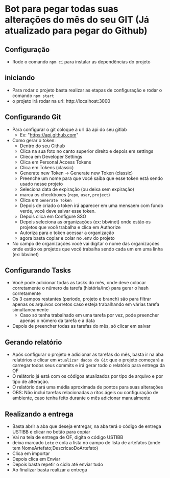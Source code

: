 # Bot para pegar todas suas alterações do mês do seu GIT (Já atualizado para pegar do Github)

## Configuração
- Rode o comando `npm ci` para instalar as dependências do projeto

## iniciando
- Para rodar o projeto basta realizar as etapas de configuração e rodar o comando `npm start`
- o projeto irá rodar na url: http://localhost:3000

## Configurando Git
- Para configurar o git coloque a url da api do seu gitlab
  - Ex: "https://api.github.com"
- Como gerar o token:
  - Dentro do seu Github
  - Clica na sua foto no canto superior direito e depois em settings
  - Clieca em Developer Settings
  - Clica em Personal Access Tokens
  - Clica em Tokens (classic)
  - Generate new Token -> Generate new Token (classic)
  - Preenche um nome para que você saiba que esse token está sendo usado nesse projeto
  - Seleciona data de expiração (ou deixa sem expiração)
  - marca os checkboxes (`repo`, `user`, `project`) 
  - Clica em `Generate Token`
  - Depois de criado o token irá aparecer em uma mensaem com fundo verde, você deve salvar esse token.
  - Depois clica em Configure SSO
  - Depois seleciona as organizações (ex: bbvinet) onde estão os projetos que você trabalha e clica em Authorize
  - Autoriza para o token acessar a organização
  - agora basta copiar e colar no .env do projeto
- No campo de organizações você vai digitar o nome das organizações onde estão os projetos que você trabalha sendo cada um em uma linha (ex: bbvinet)

## Configurando Tasks
- Você pode adicionar todas as tasks do mês, onde deve colocar corretamente o número da tarefa (história/inc) para gerar o hash corretamente
- Os 3 campos restantes (período, projeto e branch) são para filtrar apenas os arquivos corretos caso esteja trabalhando em várias tarefa simultaneamente
  - Caso só tenha trabalhado em uma tarefa por vez, pode preencher apenas o número da tarefa e a data
- Depois de preencher todas as tarefas do mês, só clicar em salvar

## Gerando relatório
- Após configurar o projeto e adicionar as tarefas do mês, basta ir na aba relatórios e clicar em `Atualizar dados do Git` que o projeto começará a carregar todos seus commits e irá gerar todo o relatório para entrega da OF
- O relátorio já está com os códigos atualizados por tipo de arquivo e por tipo de alteração.
- O relatório dará uma média aproximada de pontos para suas alterações
- OBS: Não inclui tarefas relacionadas a ritos ágeis ou configuração de ambiente, caso tenha feito durante o mês adicionar manualmente

## Realizando a entrega
- Basta abrir a aba que deseja entregar, na aba terá o código de entrega USTIBB e clicar no botão para copiar
- Vai na tela de entrega de OF, digita o código USTIBB
- deixa marcado `Lote` e cola a lista no campo de lista de artefatos (onde tem NomeArtefato;DescricaoDoArtefato)
- Clica em importar
- Depois clica em Enviar
- Depois basta repetir o ciclo até enviar tudo
- Ao finalizar basta realizar a entrega
